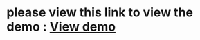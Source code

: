 <h1>please view this link to view the demo :  <a href="https://zedcode7.github.io/mglagency/">View demo  </a></h1>
